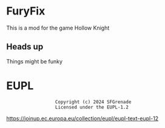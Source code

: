 # FuryFix

This is a mod for the game Hollow Knight

## Heads up

Things might be funky

# EUPL
                      Copyright (c) 2024 SFGrenade
                      Licensed under the EUPL-1.2
https://joinup.ec.europa.eu/collection/eupl/eupl-text-eupl-12

